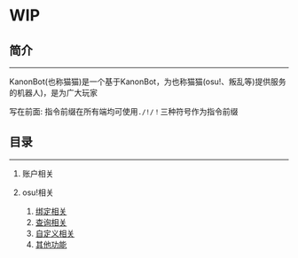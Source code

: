# WIP


## 简介
-------------
KanonBot(也称猫猫)是一个基于KanonBot，为也称猫猫(osu!、叛乱等)提供服务的机器人)，是为广大玩家

写在前面: 指令前缀在所有端均可使用`./!/！`三种符号作为指令前缀

## 目录
-------------
1. 账户相关

2. osu!相关
    1. [绑定相关](/Guide/KanonBot/Bind)
    2. [查询相关](/Guide/KanonBot/Query)
    3. [自定义相关](/Guide/KanonBot/Custom)
    4. [其他功能](/Guide/KanonBot/Other)
